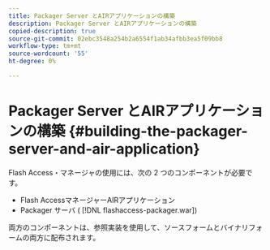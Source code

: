 ```yaml
---
title: Packager Server とAIRアプリケーションの構築
description: Packager Server とAIRアプリケーションの構築
copied-description: true
source-git-commit: 02ebc3548a254b2a6554f1ab34afbb3ea5f09bb8
workflow-type: tm+mt
source-wordcount: '55'
ht-degree: 0%

---
```


# Packager Server とAIRアプリケーションの構築 {#building-the-packager-server-and-air-application}

Flash Access・マネージャの使用には、次の 2 つのコンポーネントが必要です。

* Flash AccessマネージャーAIRアプリケーション
* Packager サーバ ( [!DNL flashaccess-packager.war])

両方のコンポーネントは、参照実装を使用して、ソースフォームとバイナリフォームの両方に配布されます。
